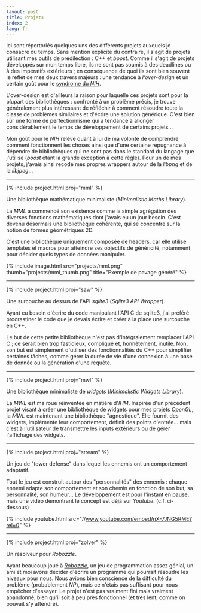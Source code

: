 ```yaml
---
layout: post
title: Projets
index: 2
lang: fr
---
```


Ici sont répertoriés quelques uns des différents projets auxquels je consacre
du temps. Sans mention explicite du contraire, il s'agit de projets utilisant
mes outils de prédilection : C++ et *boost*. Comme il s'agit de projets
développés sur mon temps libre, ils ne sont pas soumis à des deadlines ou à des
impératifs extérieurs ; en conséquence de quoi ils sont bien souvent le reflet
de mes deux travers majeurs : une tendance à *l'over-design* et un certain goût
pour le [syndrome du *NIH*](https://en.wikipedia.org/wiki/NIH_syndrome).

L'over-design est d'ailleurs la raison pour laquelle ces projets sont pour la
plupart des bibliothèques : confronté à un problème précis, je trouve
généralement plus intéressant de réfléchir à comment résoudre toute la classe
de problèmes similaires et d'écrire une solution générique. C'est bien sûr une
forme de perfectionnisme qui a tendance à allonger considérablement le temps de
développement de certains projets...

Mon goût pour le *NIH* relève quant à lui de ma volonté de comprendre comment
fonctionnent les choses ainsi que d'une certaine répugnance à dépendre de
bibliothèques qui ne sont pas dans le standard du langage que j'utilise
(*boost* étant la grande exception à cette règle). Pour un de mes projets,
j'avais ainsi recodé mes propres wrappers autour de la *libpng* et de la
*libjpeg*...

---

{% include project.html proj="mml" %}

Une bibliothèque mathématique minimaliste (*Minimalistic Maths Library*).

La *MML* a commencé son existence comme la simple agrégation des diverses
fonctions mathématiques dont j'avais eu un jour besoin. C'est devenu désormais
une bibliothèque cohérente, qui se concentre sur la notion de formes
géométriques 2D.

C'est une bibliothèque uniquement composée de headers, car elle utilise
templates et macros pour atteindre ses objectifs de généricité, notamment pour
décider quels types de données manipuler.

{% include image.html src="projects/mml.png" thumb="projects/mml_thumb.png" title="Exemple de pavage généré" %}

---

{% include project.html proj="saw" %}

Une surcouche au dessus de l'API *sqlite3* (*Sqlite3 API Wrapper*).

Ayant eu besoin d'écrire du code manipulant l'API C de sqlite3, j'ai préféré
procrastiner le code que je devais écrire et créer à la place une surcouche en
C++.

Le but de cette petite bibliothèque n'est pas d'intégralement remplacer l'API C
; ce serait bien trop fastidieux, compliqué et, honnêtement, inutile. Non, son
but est simplement d'utiliser des fonctionnalités du C++ pour simplifier
certaines tâches, comme gérer la durée de vie d'une connexion à une base de
donnée ou la génération d'une requête.

---

{% include project.html proj="mwl" %}

Une bibliothèque minimaliste de *widgets* (*Minimalistic Widgets Library*).

La *MWL* est ma roue réinventée en matière d'*IHM*. Inspirée d'un précédent
projet visant à créer une bibliothèque de widgets pour mes projets *OpenGL*, la
*MWL* est maintenant une bibliothèque "agnostique". Elle fournit des widgets,
implémente leur comportement, définit des points d'entrée... mais c'est à
l'utilisateur de transmettre les inputs extérieurs ou de gérer l'affichage des
widgets.

---

{% include project.html proj="stream" %}

Un jeu de "tower defense" dans lequel les ennemis ont un comportement
adaptatif.

Tout le jeu est construit autour des "personnalités" des ennemis : chaque
ennemi adapte son comportement et son chemin en fonction de son but, sa
personnalité, son humeur... Le développement est pour l'instant en pause, mais
une vidéo démontrant le concept est déjà sur *Youtube*. (c.f. ci-dessous)

{% include youtube.html src="//www.youtube.com/embed/nX-7JNG5RME?rel=0" %}

---

{% include project.html proj="zolver" %}

Un résolveur pour *Robozzle*.

Ayant beaucoup joué à [*Robozzle*](http://robozzle.com/), un jeu de
programmation assez génial, un ami et moi avons décider d'écrire un programme
qui pourrait résoudre les niveaux pour nous. Nous avions bien conscience de la
difficulté du problème (probablement *NP*), mais ce n'étais pas suffisant pour
nous empêcher d'essayer. Le projet n'est pas vraiment fini mais vraiment
abandonné, bien qu'il soit à peu près fonctionnel (et très lent, comme on
pouvait s'y attendre).
